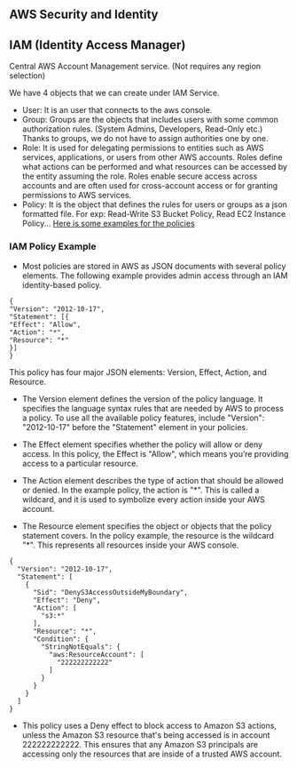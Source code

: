 ## AWS Security and Identity

## IAM (Identity Access Manager)

Central AWS Account Management service. (Not requires any region selection)

We have 4 objects that we can create under IAM Service.

- User: It is an user that connects to the aws console.
- Group: Groups are the objects that includes users with some common authorization rules. (System Admins, Developers, Read-Only etc.) Thanks to groups, we do not have to assign authorities one by one.
- Role: It is used for delegating permissions to entities such as AWS services, applications, or users from other AWS accounts. Roles define what actions can be performed and what resources can be accessed by the entity assuming the role. Roles enable secure access across accounts and are often used for cross-account access or for granting permissions to AWS services.
- Policy: It is the object that defines the rules for users or groups as a json formatted file. For exp: Read-Write S3 Bucket Policy, Read EC2 Instance Policy... [Here is some examples for the policies](https://docs.aws.amazon.com/IAM/latest/UserGuide/access_policies_examples.html)

### IAM Policy Example

- Most policies are stored in AWS as JSON documents with several policy elements. The following example provides admin access through an IAM identity-based policy.

```
{
"Version": "2012-10-17",
"Statement": [{
"Effect": "Allow",
"Action": "*",
"Resource": "*"
}]
}

```

This policy has four major JSON elements: Version, Effect, Action, and Resource.

- The Version element defines the version of the policy language. It specifies the language syntax rules that are needed by AWS to process a policy. To use all the available policy features, include "Version": "2012-10-17" before the "Statement" element in your policies.

- The Effect element specifies whether the policy will allow or deny access. In this policy, the Effect is "Allow", which means you’re providing access to a particular resource.

- The Action element describes the type of action that should be allowed or denied. In the example policy, the action is "\*". This is called a wildcard, and it is used to symbolize every action inside your AWS account.

- The Resource element specifies the object or objects that the policy statement covers. In the policy example, the resource is the wildcard "\*". This represents all resources inside your AWS console.

```
{
  "Version": "2012-10-17",
  "Statement": [
    {
      "Sid": "DenyS3AccessOutsideMyBoundary",
      "Effect": "Deny",
      "Action": [
        "s3:*"
      ],
      "Resource": "*",
      "Condition": {
        "StringNotEquals": {
          "aws:ResourceAccount": [
            "222222222222"
          ]
        }
      }
    }
  ]
}

```

- This policy uses a Deny effect to block access to Amazon S3 actions, unless the Amazon S3 resource that's being accessed is in account 222222222222. This ensures that any Amazon S3 principals are accessing only the resources that are inside of a trusted AWS account.


